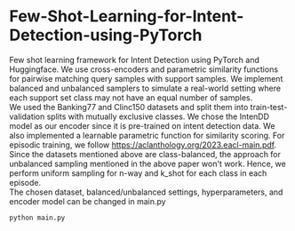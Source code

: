 # Few-Shot-Learning-for-Intent-Detection-using-PyTorch
Few shot learning framework for Intent Detection using PyTorch and Huggingface. We use cross-encoders and parametric similarity functions for pairwise matching query samples with support samples. We implement balanced and unbalanced samplers to simulate a real-world setting where each support set class may not have an equal number of samples.
<br>
We used the Banking77 and Clinc150 datasets and split them into train-test-validation splits with mutually exclusive classes. We chose the IntenDD model as our encoder since it is pre-trained on intent detection data. We also implemented a learnable parametric function for similarity scoring. For episodic training, we follow https://aclanthology.org/2023.eacl-main.pdf. Since the datasets mentioned above are class-balanced, the approach for unbalanced sampling mentioned in the above paper won't work. Hence, we perform uniform sampling for n-way and k_shot for each class in each episode.
<br>
The chosen dataset, balanced/unbalanced settings, hyperparameters, and encoder model can be changed in main.py

```
python main.py
```
